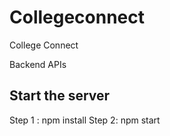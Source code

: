 # Collegeconnect
College Connect


Backend APIs

## Start the server

Step 1 : npm install
Step 2: npm start